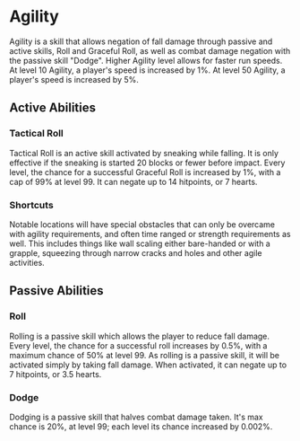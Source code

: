 # Agility
Agility is a skill that allows negation of fall damage through passive and active skills, Roll and Graceful Roll, as well as combat damage negation with the passive skill "Dodge". Higher Agility level allows for faster run speeds. At level 10 Agility, a player's speed is increased by 1%. At level 50 Agility, a player's speed is increased by 5%.


## Active Abilities
### Tactical Roll
Tactical Roll is an active skill activated by sneaking while falling. It is only effective if the sneaking is started 20 blocks or fewer before impact. Every level, the chance for a successful Graceful Roll is increased by 1%, with a cap of 99% at level 99. It can negate up to 14 hitpoints, or 7 hearts.

### Shortcuts
Notable locations will have special obstacles that can only be overcame with agility requirements, and often time ranged or strength requirements as well. This includes things like wall scaling either bare-handed or with a grapple, squeezing through narrow cracks and holes and other agile activities.

## Passive Abilities
### Roll
Rolling is a passive skill which allows the player to reduce fall damage. Every level, the chance for a successful roll increases by 0.5%, with a maximum chance of 50% at level 99. As rolling is a passive skill, it will be activated simply by taking fall damage. When activated, it can negate up to 7 hitpoints, or 3.5 hearts.

### Dodge
Dodging is a passive skill that halves combat damage taken. It's max chance is 20%, at level 99; each level its chance increased by 0.002%.
